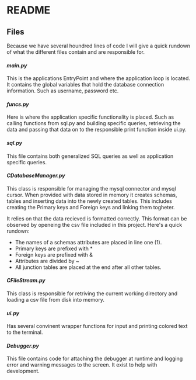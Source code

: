 # **README**

## **Files**
Because we have several houndred lines of code I will give a quick rundown of what the different files contain and are responsible for.
#### ***main.py***
This is the applications EntryPoint and where the application loop is located. It contains the global variables that hold the database connection information. Such as username, password etc.
#### ***funcs.py***
Here is where the application specific functionality is placed. Such as calling functions from sql.py and building specific queries, retrieving the data and passing that data on to the responsible print function inside ui.py.
#### ***sql.py***
This file contains both generalized SQL queries as well as application specific queries.
#### ***CDatabaseManager.py***
This class is responsible for managing the mysql connector and mysql cursor. When provided with data stored in memory it creates schemas, tables and inserting data into the newly created tables. This includes creating the Primary keys and Foreign keys and linking them togheter.

It relies on that the data recieved is formatted correctly. This format can be observed by openeing the csv file included in this project. Here's a quick rundown:
* The names of a schemas attributes are placed in line one (1).
* Primary keys are prefixed with  *
* Foreign keys are prefixed with &
* Attributes are divided by ~
* All junction tables are placed at the end after all other tables.
#### ***CFileStream.py***
This class is responsible for retriving the current working directory and loading a csv file from disk into memory.
#### ***ui.py***
Has several convinent wrapper functions for input and printing colored text to the terminal.
#### ***Debugger.py***
This file contains code for attaching the debugger at runtime and logging error and warning messages to the screen. It exist to help with development.